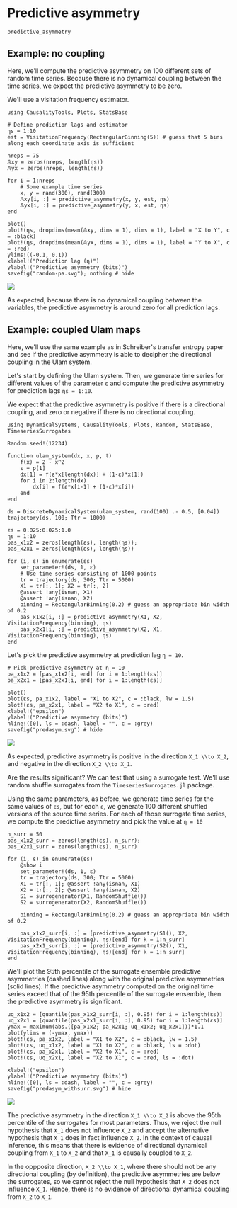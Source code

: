 # Predictive asymmetry

```@docs
predictive_asymmetry
```

## Example: no coupling

Here, we'll compute the predictive asymmetry on 100 different sets of random time series. Because there is no
dynamical coupling between the time series, we expect the predictive asymmetry to be zero.

We'll use a visitation frequency estimator.

```@example predictiveasymmetry
using CausalityTools, Plots, StatsBase

# Define prediction lags and estimator
ηs = 1:10
est = VisitationFrequency(RectangularBinning(5)) # guess that 5 bins along each coordinate axis is sufficient

nreps = 75
𝔸xy = zeros(nreps, length(ηs))
𝔸yx = zeros(nreps, length(ηs))

for i = 1:nreps
    # Some example time series
    x, y = rand(300), rand(300)
    𝔸xy[i, :] = predictive_asymmetry(x, y, est, ηs) 
    𝔸yx[i, :] = predictive_asymmetry(y, x, est, ηs) 
end

plot()
plot!(ηs, dropdims(mean(𝔸xy, dims = 1), dims = 1), label = "X to Y", c = :black)
plot!(ηs, dropdims(mean(𝔸yx, dims = 1), dims = 1), label = "Y to X", c = :red)
ylims!((-0.1, 0.1))
xlabel!("Prediction lag (η)")
ylabel!("Predictive asymmetry (bits)")
savefig("random-pa.svg"); nothing # hide
```

![](random-pa.svg)

As expected, because there is no dynamical coupling between the variables, the predictive asymmetry is around zero for all prediction lags.

## Example: coupled Ulam maps

Here, we'll use the same example as in Schreiber's transfer entropy paper and see if the predictive asymmetry 
is able to decipher the directional coupling in the Ulam system.

Let's start by defining the Ulam system. Then, we generate time series for different values of the 
parameter `ε` and compute the predictive asymmetry for prediction lags `ηs = 1:10`.

We expect that the predictive asymmetry is positive if there is a directional coupling, and zero or negative 
if there is no directional coupling.

```@example predasym_ulam
using DynamicalSystems, CausalityTools, Plots, Random, StatsBase, TimeseriesSurrogates

Random.seed!(12234)

function ulam_system(dx, x, p, t)
    f(x) = 2 - x^2
    ε = p[1]
    dx[1] = f(ε*x[length(dx)] + (1-ε)*x[1])
    for i in 2:length(dx)
        dx[i] = f(ε*x[i-1] + (1-ε)*x[i])
    end
end

ds = DiscreteDynamicalSystem(ulam_system, rand(100) .- 0.5, [0.04])
trajectory(ds, 100; Ttr = 1000)

εs = 0.025:0.025:1.0
ηs = 1:10
pas_x1x2 = zeros(length(εs), length(ηs)); 
pas_x2x1 = zeros(length(εs), length(ηs))

for (i, ε) in enumerate(εs)
    set_parameter!(ds, 1, ε)
    # Use time series consisting of 1000 points
    tr = trajectory(ds, 300; Ttr = 5000)
    X1 = tr[:, 1]; X2 = tr[:, 2]
    @assert !any(isnan, X1)
    @assert !any(isnan, X2)
    binning = RectangularBinning(0.2) # guess an appropriate bin width of 0.2
    pas_x1x2[i, :] = predictive_asymmetry(X1, X2, VisitationFrequency(binning), ηs)
    pas_x2x1[i, :] = predictive_asymmetry(X2, X1, VisitationFrequency(binning), ηs)
end
```

Let's pick the predictive asymmetry at prediction lag `η = 10`. 

```@example predasym_ulam
# Pick predictive asymmetry at η = 10
pa_x1x2 = [pas_x1x2[i, end] for i = 1:length(εs)]
pa_x2x1 = [pas_x2x1[i, end] for i = 1:length(εs)]

plot()
plot(εs, pa_x1x2, label = "X1 to X2", c = :black, lw = 1.5)
plot!(εs, pa_x2x1, label = "X2 to X1", c = :red)
xlabel!("epsilon")
ylabel!("Predictive asymmetry (bits)")
hline!([0], ls = :dash, label = "", c = :grey)
savefig("predasym.svg") # hide
```

![](predasym.svg)

As expected, predictive asymmetry is positive in the direction ``X_1 \\to X_2``, and 
negative in the direction ``X_2 \\to X_1``.

Are the results significant? We can test that using a surrogate test. We'll use random
shuffle surrogates from the `TimeseriesSurrogates.jl` package. 

Using the same parameters, as before, we generate time series for the same values of 
`εs`, but for each `ε`, we generate 100 different shuffled versions of the source time 
series. For each of those surrogate time series, we compute the predictive asymmetry
and pick the value at `η = 10`

```@example predasym_ulam
n_surr = 50
pas_x1x2_surr = zeros(length(εs), n_surr); 
pas_x2x1_surr = zeros(length(εs), n_surr)

for (i, ε) in enumerate(εs)
    @show i
    set_parameter!(ds, 1, ε)
    tr = trajectory(ds, 300; Ttr = 5000)
    X1 = tr[:, 1]; @assert !any(isnan, X1)
    X2 = tr[:, 2]; @assert !any(isnan, X2)
    S1 = surrogenerator(X1, RandomShuffle())
    S2 = surrogenerator(X2, RandomShuffle())

    binning = RectangularBinning(0.2) # guess an appropriate bin width of 0.2

    pas_x1x2_surr[i, :] = [predictive_asymmetry(S1(), X2, VisitationFrequency(binning), ηs)[end] for k = 1:n_surr]
    pas_x2x1_surr[i, :] = [predictive_asymmetry(S2(), X1, VisitationFrequency(binning), ηs)[end] for k = 1:n_surr]
end
```

We'll plot the 95th percentile of the surrogate ensemble predictive asymmetries (dashed lines) along with the original
predictive asymmetries (solid lines). If the predictive asymmetry computed on the original time series exceed that of the 95th percentile of the surrogate ensemble, then the predictive asymmetry is significant.

```@example predasym_ulam
uq_x1x2 = [quantile(pas_x1x2_surr[i, :], 0.95) for i = 1:length(εs)]
uq_x2x1 = [quantile(pas_x2x1_surr[i, :], 0.95) for i = 1:length(εs)]
ymax = maximum(abs.([pa_x1x2; pa_x2x1; uq_x1x2; uq_x2x1]))*1.1
plot(ylims = (-ymax, ymax))
plot!(εs, pa_x1x2, label = "X1 to X2", c = :black, lw = 1.5)
plot!(εs, uq_x1x2, label = "X1 to X2", c = :black, ls = :dot)
plot!(εs, pa_x2x1, label = "X2 to X1", c = :red)
plot!(εs, uq_x2x1, label = "X2 to X1", c = :red, ls = :dot)

xlabel!("epsilon")
ylabel!("Predictive asymmetry (bits)")
hline!([0], ls = :dash, label = "", c = :grey)
savefig("predasym_withsurr.svg") # hide
```

![](predasym_withsurr.svg)

The predictive asymmetry in the direction ``X_1 \\to X_2`` is above the 95th percentile of the surrogates for most parameters. Thus, we reject the null hypothesis that ``X_1`` does not influence ``X_2`` and accept the alternative hypothesis that ``X_1`` does in fact influence ``X_2``. In the context of causal inference, this means that there is evidence of directional dynamical coupling from ``X_1`` to ``X_2`` and that ``X_1`` is causally coupled to ``X_2``. 

In the oppposite direction, ``X_2 \\to X_1``, where there should not be any directional coupling (by definition), the predictive asymmetries are below the surrogates, so we cannot reject the null hypothesis that ``X_2`` does not influence ``X_1``. Hence, there is no evidence of directional dynamical coupling from ``X_2`` to  ``X_1``.